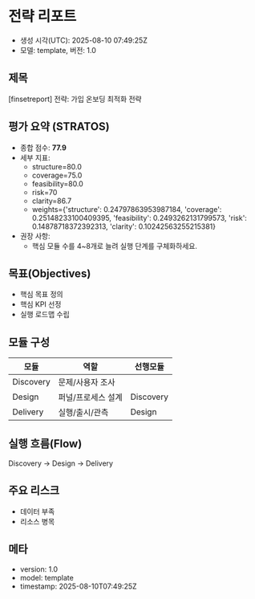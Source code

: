 # 전략 리포트

- 생성 시각(UTC): 2025-08-10 07:49:25Z
- 모델: template, 버전: 1.0

## 제목
[finsetreport] 전략: 가입 온보딩 최적화 전략

## 평가 요약 (STRATOS)
- 종합 점수: **77.9**
- 세부 지표:
  - structure=80.0
  - coverage=75.0
  - feasibility=80.0
  - risk=70
  - clarity=86.7
  - weights={'structure': 0.24797863953987184, 'coverage': 0.25148233100409395, 'feasibility': 0.2493262131799573, 'risk': 0.14878718372392313, 'clarity': 0.10242563255215381}
- 권장 사항:
  - 핵심 모듈 수를 4~8개로 늘려 실행 단계를 구체화하세요.

## 목표(Objectives)
- 핵심 목표 정의
- 핵심 KPI 선정
- 실행 로드맵 수립

## 모듈 구성
| 모듈 | 역할 | 선행모듈 |
|---|---|---|
| Discovery | 문제/사용자 조사 |  |
| Design | 퍼널/프로세스 설계 | Discovery |
| Delivery | 실행/출시/관측 | Design |

## 실행 흐름(Flow)
Discovery → Design → Delivery

## 주요 리스크
- 데이터 부족
- 리소스 병목

## 메타
- version: 1.0
- model: template
- timestamp: 2025-08-10T07:49:25Z